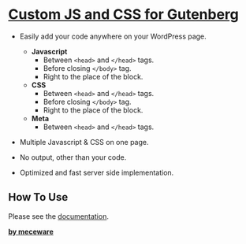 # [Custom JS and CSS for Gutenberg](https://www.meceware.com/docs/custom-js-css-gutenberg/)

* Easily add your code anywhere on your WordPress page.

  * **Javascript**
    * Between `<head>` and `</head>` tags.
    * Before closing `</body>` tag.
    * Right to the place of the block.
  * **CSS**
    * Between `<head>` and `</head>` tags.
    * Before closing `</body>` tag.
    * Right to the place of the block.
  * **Meta**
    * Between `<head>` and `</head>` tags.

* Multiple Javascript & CSS on one page.
* No output, other than your code.
* Optimized and fast server side implementation.

## How To Use

Please see the [documentation](https://www.meceware.com/docs/custom-js-css-gutenberg/).

**[by meceware](https://www.meceware.com/)**